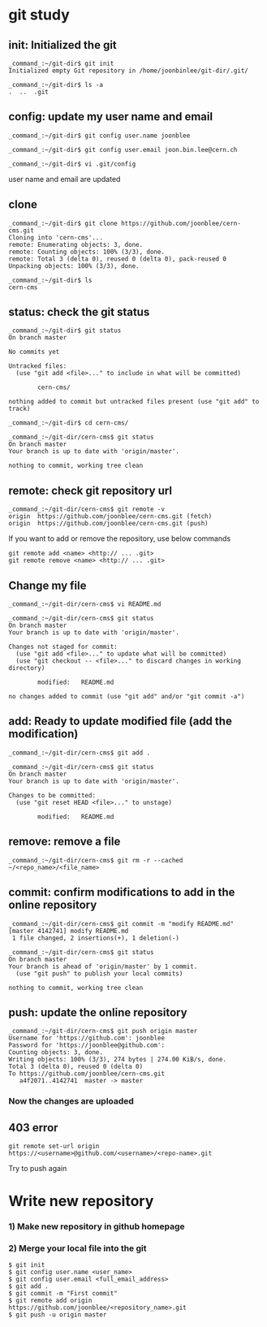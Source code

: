 # git study

## init: Initialized the git
```
_command_:~/git-dir$ git init
Initialized empty Git repository in /home/joonbinlee/git-dir/.git/
```
```
_command_:~/git-dir$ ls -a
.  ..  .git
```

## config: update my user name and email
```
_command_:~/git-dir$ git config user.name joonblee
```
```
_command_:~/git-dir$ git config user.email joon.bin.lee@cern.ch
```
```
_command_:~/git-dir$ vi .git/config
```
user name and email are updated

## clone
```
_command_:~/git-dir$ git clone https://github.com/joonblee/cern-cms.git
Cloning into 'cern-cms'...
remote: Enumerating objects: 3, done.
remote: Counting objects: 100% (3/3), done.
remote: Total 3 (delta 0), reused 0 (delta 0), pack-reused 0
Unpacking objects: 100% (3/3), done.
```
```
_command_:~/git-dir$ ls
cern-cms
```

## status: check the git status
```
_command_:~/git-dir$ git status
On branch master

No commits yet

Untracked files:
  (use "git add <file>..." to include in what will be committed)

        cern-cms/

nothing added to commit but untracked files present (use "git add" to track)
```
```
_command_:~/git-dir$ cd cern-cms/
```
```
_command_:~/git-dir/cern-cms$ git status
On branch master
Your branch is up to date with 'origin/master'.

nothing to commit, working tree clean
```

## remote: check git repository url
```
_command_:~/git-dir/cern-cms$ git remote -v
origin  https://github.com/joonblee/cern-cms.git (fetch)
origin  https://github.com/joonblee/cern-cms.git (push)
```

If you want to add or remove the repository, use below commands
```
git remote add <name> <http:// ... .git>
git remote remove <name> <http:// ... .git>
```

## Change my file
```
_command_:~/git-dir/cern-cms$ vi README.md
```
```
_command_:~/git-dir/cern-cms$ git status
On branch master
Your branch is up to date with 'origin/master'.

Changes not staged for commit:
  (use "git add <file>..." to update what will be committed)
  (use "git checkout -- <file>..." to discard changes in working directory)

        modified:   README.md

no changes added to commit (use "git add" and/or "git commit -a")
```

## add: Ready to update modified file (add the modification)
```
_command_:~/git-dir/cern-cms$ git add .
```
```
_command_:~/git-dir/cern-cms$ git status
On branch master
Your branch is up to date with 'origin/master'.

Changes to be committed:
  (use "git reset HEAD <file>..." to unstage)

        modified:   README.md
```

## remove: remove a file
```
_command_:~/git-dir/cern-cms$ git rm -r --cached ~/<repo_name>/<file_name>
```

## commit: confirm modifications to add in the online repository
```
_command_:~/git-dir/cern-cms$ git commit -m "modify README.md"
[master 4142741] modify README.md
 1 file changed, 2 insertions(+), 1 deletion(-)
```
```
_command_:~/git-dir/cern-cms$ git status
On branch master
Your branch is ahead of 'origin/master' by 1 commit.
  (use "git push" to publish your local commits)

nothing to commit, working tree clean
```

## push: update the online repository
```
_command_:~/git-dir/cern-cms$ git push origin master
Username for 'https://github.com': joonblee
Password for 'https://joonblee@github.com':
Counting objects: 3, done.
Writing objects: 100% (3/3), 274 bytes | 274.00 KiB/s, done.
Total 3 (delta 0), reused 0 (delta 0)
To https://github.com/joonblee/cern-cms.git
   a4f2071..4142741  master -> master
```

### Now the changes are uploaded

## 403 error
```
git remote set-url origin https://<username>@github.com/<username>/<repo-name>.git
```
Try to push again


# Write new repository

### 1) Make new repository in github homepage

### 2) Merge your local file into the git
```
$ git init
$ git config user.name <user_name>
$ git config user.email <full_email_address>
$ git add .
$ git commit -m "First commit"
$ git remote add origin https://github.com/joonblee/<repository_name>.git
$ git push -u origin master
```
